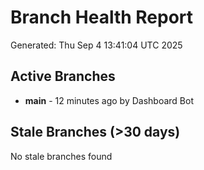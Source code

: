 # Branch Health Report
Generated: Thu Sep  4 13:41:04 UTC 2025

## Active Branches
- **main** - 12 minutes ago by Dashboard Bot

## Stale Branches (>30 days)
No stale branches found
